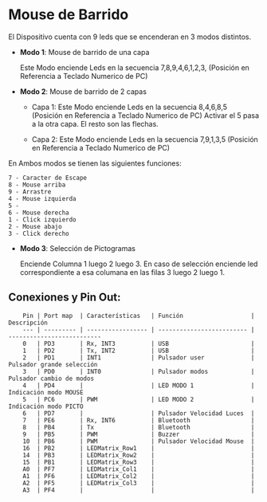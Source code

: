 # Mouse de Barrido 

El Dispositivo cuenta con 9 leds que se encenderan en 3 modos distintos.

- **Modo 1**: Mouse de barrido de una capa
    
    Este Modo enciende Leds en la secuencia 7,8,9,4,6,1,2,3, (Posición en Referencia a Teclado Numerico de PC) 
 
- **Modo 2**: Mouse de barrido de 2 capas
  - Capa 1: Este Modo enciende Leds en la secuencia 8,4,6,8,5 (Posición en Referencia a Teclado Numerico de PC) 
                  Activar el 5 pasa a la otra capa. El resto son las flechas.

  - Capa 2: Este Modo enciende Leds en la secuencia 7,9,1,3,5 (Posición en Referencia a Teclado Numerico de PC)
  
En Ambos modos se tienen las siguientes funciones:

    7 - Caracter de Escape
    8 - Mouse arriba
    9 - Arrastre
    4 - Mouse izquierda
    5 -
    6 - Mouse derecha
    1 - Click izquierdo
    2 - Mouse abajo
    3 - Click derecho

- **Modo 3**: Selección de Pictogramas

    Enciende Columna 1 luego 2 luego 3. En caso de selección enciende led correspondiente a esa columana en las filas 3 luego 2 luego 1.


## Conexiones y Pin Out:

        Pin | Port map  | Características   | Función                   | Descripción
        --- | --------- | ----------------- | ------------------------- | --------------------------
        0	| PD3       | Rx, INT3          | USB                       | 
        1	| PD2       | Tx, INT2          | USB                       | 
        2	| PD1       | INT1              | Pulsador user             | Pulsador grande selección
        3	| PD0       | INT0              | Pulsador modos            | Pulsador cambio de modos
        4	| PD4       |                   | LED MODO 1                | Indicación modo MOUSE
        5	| PC6       | PWM               | LED MODO 2                | Indicación modo PICTO
        6	| PD7       |                   | Pulsador Velocidad Luces  | 
        7	| PE6       | Rx, INT6          | Bluetooth                 | 
        8	| PB4       | Tx                | Bluetooth                 | 
        9	| PB5       | PWM               | Buzzer                    | 
        10	| PB6       | PWM               | Pulsador Velocidad Mouse  |  
        16	| PB2       | LEDMatrix_Row1    |                           | 
        14	| PB3       | LEDMatrix_Row2    |                           | 
        15	| PB1       | LEDMatrix_Row3    |                           | 
        A0	| PF7       | LEDMatrix_Col1    |                           | 
        A1	| PF6       | LEDMatrix_Col2    |                           | 
        A2	| PF5       | LEDMatrix_Col3    |                           | 
        A3	| PF4       |                   |                           | 

